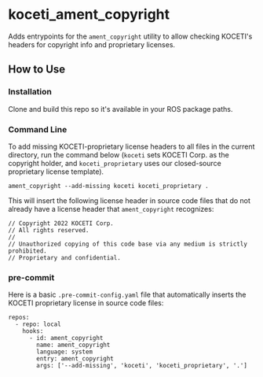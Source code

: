 # koceti_ament_copyright

Adds entrypoints for the `ament_copyright` utility to allow checking KOCETI's headers for copyright info and proprietary licenses.

## How to Use

### Installation

Clone and build this repo so it's available in your ROS package paths.

### Command Line

To add missing KOCETI-proprietary license headers to all files in the current directory, run the command below (`koceti` sets KOCETI Corp. as the copyright holder, and `koceti_proprietary` uses our closed-source proprietary license template).

```
ament_copyright --add-missing koceti koceti_proprietary .
```

This will insert the following license header in source code files that do not already have a license header that `ament_copyright` recognizes:

```
// Copyright 2022 KOCETI Corp.
// All rights reserved.
//
// Unauthorized copying of this code base via any medium is strictly prohibited.
// Proprietary and confidential.
```

### pre-commit

Here is a basic `.pre-commit-config.yaml` file that automatically inserts the KOCETI proprietary license in source code files:

```
repos:
  - repo: local
    hooks:
      - id: ament_copyright
        name: ament_copyright
        language: system
        entry: ament_copyright
        args: ['--add-missing', 'koceti', 'koceti_proprietary', '.']
```
